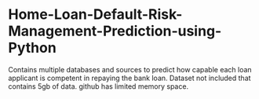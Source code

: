 # Home-Loan-Default-Risk-Management-Prediction-using-Python
Contains multiple databases and sources to predict how capable each loan applicant is competent in repaying the bank loan.
Dataset not included that contains 5gb of data. github has limited memory space.
